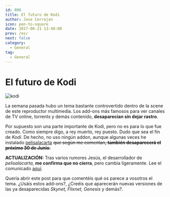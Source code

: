 ```yaml
---
id: 806
title: El futuro de Kodi
author: Jose Cerrejon
icon: pen-to-square
date: 2017-06-21 13:40:00
prev: /es/
next: false
category:
  - General
tag:
  - General
---
```


# El futuro de Kodi

![kodi](/images/2017/06/kodi.png)

La semana pasada hubo un tema bastante controvertido dentro de la scene de este reproductor multimedia. Los add-ons más famosos para ver canales de TV online, torrents y demás contenido, **desaparecían sin dejar rastro**.

Por supuesto son una parte importante de Kodi, pero no es para lo que fue creado. Como siempre digo, a rey muerto, rey puesto. Dudo que sea el fin de *Kodi*. De hecho, no uso ningún addon, aunque algunas veces he instalado [pelisalacarta](https://github.com/tvalacarta/pelisalacarta) ~~que según me comentan, **también desaparecerá el próximo 30 de Junio**.~~

**ACTUALIZACIÓN:** Tras varios rumores Jesús, el desarrollador de *pelisalacarta*, **me confirma que no cierra**, pero cambia ligeramente. Lee el comunicado [aquí](http://www.mimediacenter.info/foro/viewtopic.php?f=6&t=13056).

Quería abrir este post para que comentéis qué os parece a vosotros el tema. ¿Usáis estos add-ons?, ¿Creéis que aparecerán nuevas versiones de las ya desaparecidas *Skynet, Flixnet, Genesis* y demás?.